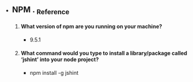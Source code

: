 - ## NPM   .  [<sub>    Reference </sub>](https://docs.npmjs.com/about-npm)
  1. #### What version of npm are you running on your machine?
     - 9.5.1
  3. #### What command would you type to install a library/package called ‘jshint’ into your node project?
     - npm install -g jshint
